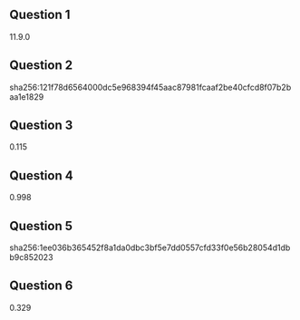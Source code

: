 ## Question 1

11.9.0

## Question 2

sha256:121f78d6564000dc5e968394f45aac87981fcaaf2be40cfcd8f07b2baa1e1829

## Question 3

0.115

## Question 4

0.998

## Question 5

sha256:1ee036b365452f8a1da0dbc3bf5e7dd0557cfd33f0e56b28054d1dbb9c852023

## Question 6

0.329